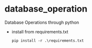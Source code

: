 # database_operation
Database Operations through python

-   install from requirements.txt
    
    ```pip install -r .\requirements.txt```
